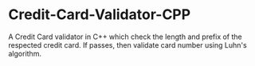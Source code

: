 # Credit-Card-Validator-CPP
A Credit Card validator in C++ which check the length and prefix of the respected credit card. If passes, then validate card number using Luhn's algorithm.
